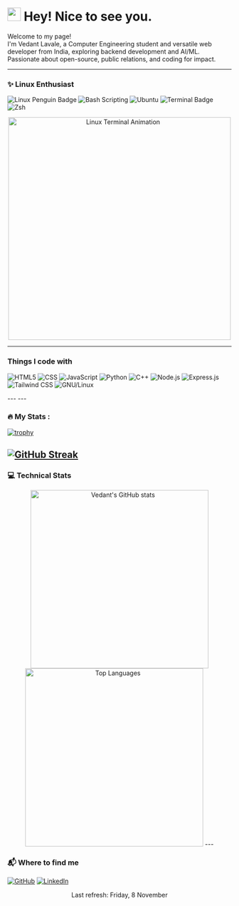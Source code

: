 <h1><img src="https://emojis.slackmojis.com/emojis/images/1531849430/4246/blob-sunglasses.gif?1531849430" width="30"/> Hey! Nice to see you.</h1>

<p>Welcome to my page! <br> I'm Vedant Lavale, a Computer Engineering student and versatile web developer from India, exploring backend development and AI/ML. Passionate about open-source, public relations, and coding for impact.</p>

---
<h3>✨ Linux Enthusiast</h3>
<p>
  <img alt="Linux Penguin Badge" src="https://img.shields.io/badge/Linux-Powered-FCC624?style=for-the-badge&logo=linux&logoColor=black" />
  <img alt="Bash Scripting" src="https://img.shields.io/badge/Bash-Scripting-4EAA25?style=for-the-badge&logo=gnu-bash&logoColor=white" />
  <img alt="Ubuntu" src="https://img.shields.io/badge/Ubuntu-20.04-E95420?style=for-the-badge&logo=ubuntu&logoColor=white" />
  <img alt="Terminal Badge" src="https://img.shields.io/badge/Terminal-Love-000000?style=for-the-badge&logo=gnome-terminal&logoColor=white" />
  <img alt="Zsh" src="https://img.shields.io/badge/Zsh-OhMyZsh-1a1a1a?style=for-the-badge&logo=gnu-bash&logoColor=white" />
</p>

<p align="center">
   <img src="https://github.com/Vedant-Lavale/GitHubAssets/blob/main/linux-terminal.gif" alt="Linux Terminal Animation" width="500"/>
</p>

---

<h3>Things I code with</h3>
<p>
  <img alt="HTML5" src="https://img.shields.io/badge/-HTML5-E34F26?style=flat-square&logo=html5&logoColor=white" />
  <img alt="CSS" src="https://img.shields.io/badge/-CSS-1572B6?style=flat-square&logo=css3&logoColor=white" />
  <img alt="JavaScript" src="https://img.shields.io/badge/-JavaScript-F7DF1E?style=flat-square&logo=javascript&logoColor=black" />
  <img alt="Python" src="https://img.shields.io/badge/-Python-3776AB?style=flat-square&logo=python&logoColor=white" />
  <img alt="C++" src="https://img.shields.io/badge/-C++-00599C?style=flat-square&logo=c%2B%2B&logoColor=white" />
  <img alt="Node.js" src="https://img.shields.io/badge/-Node.js-43853d?style=flat-square&logo=node.js&logoColor=white" />
  <img alt="Express.js" src="https://img.shields.io/badge/-Express.js-404d59?style=flat-square&logo=express&logoColor=white" />
  <img alt="Tailwind CSS" src="https://img.shields.io/badge/-Tailwind%20CSS-38B2AC?style=flat-square&logo=tailwind-css&logoColor=white" />
  <img alt="GNU/Linux" src="https://img.shields.io/badge/Linux-Powered-FCC624?style=flat-square&logo=linux&logoColor=black" />
</p>
---
---

### :fire: My Stats :
[![trophy](https://github-profile-trophy.vercel.app/?username=vedantlavale&theme=onedark)](https://github.com/ryo-ma/github-profile-trophy)

[![GitHub Streak](https://github-readme-streak-stats.herokuapp.com/?user=vedantlavale)](https://git.io/streak-stats)
---

<h3>💻 Technical Stats</h3>
<p align="center">
  <img src="https://github-readme-stats.vercel.app/api?username=Vedantlavale&show_icons=true&theme=radical" alt="Vedant's GitHub stats" width="400"/>
  <img src="https://github-readme-stats.vercel.app/api/top-langs/?username=Vedantlavale&layout=compact&theme=radical" alt="Top Languages" width="400"/>
---

<h3>📬 Where to find me</h3>
<p>
  <a href="https://github.com/Vedant-Lavale" target="_blank"><img alt="GitHub" src="https://img.shields.io/badge/GitHub-%2312100E.svg?&style=for-the-badge&logo=Github&logoColor=white" /></a> 
  <a href="https://linkedin.com/in/vedant-lavale" target="_blank"><img alt="LinkedIn" src="https://img.shields.io/badge/linkedin-%230077B5.svg?&style=for-the-badge&logo=linkedin&logoColor=white" /></a> 
</p>

<p align="center">Last refresh: Friday, 8 November</p>
